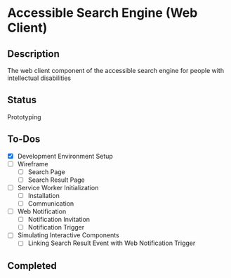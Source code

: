 # Accessible Search Engine (Web Client)

## Description
The web client component of the accessible search engine for people with intellectual disabilities

## Status
Prototyping

## To-Dos
- [x] Development Environment Setup
- [ ] Wireframe
  - [ ] Search Page
  - [ ] Search Result Page
- [ ] Service Worker Initialization
  - [ ] Installation
  - [ ] Communication
- [ ] Web Notification
  - [ ] Notification Invitation
  - [ ] Notification Trigger
- [ ] Simulating Interactive Components
  - [ ] Linking Search Result Event with Web Notification Trigger

## Completed

